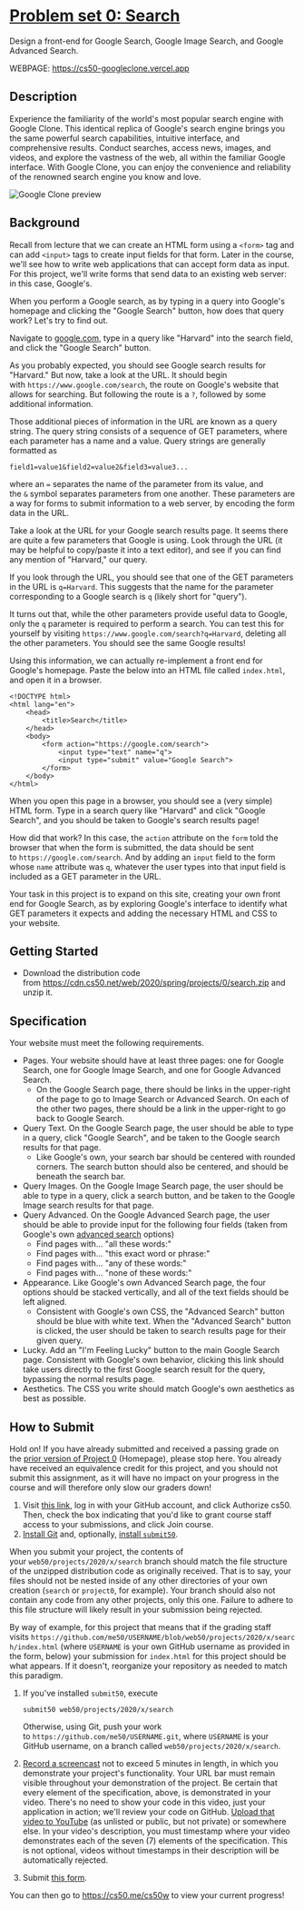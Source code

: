 # [Problem set 0: Search](https://cs50.harvard.edu/web/2020/projects/0/search/#search)

Design a front-end for Google Search, Google Image Search, and Google Advanced Search.

WEBPAGE: https://cs50-googleclone.vercel.app

## Description

Experience the familiarity of the world's most popular search engine with Google Clone. This identical replica of
Google's search engine brings you the same powerful search capabilities, intuitive interface, and comprehensive results.
Conduct searches, access news, images, and videos, and explore the vastness of the web, all within the familiar Google
interface. With Google Clone, you can enjoy the convenience and reliability of the renowned search engine you know and
love.

![Google Clone preview](https://github.com/matias-fuentes/Google-Clone/assets/70669575/f58d3a36-fd93-4c7b-af0b-71cf04f56ab6)

## Background

Recall from lecture that we can create an HTML form using a `<form>` tag and can add `<input>` tags to create input
fields for that form. Later in the course, we'll see how to write web applications that can accept form data as input.
For this project, we'll write forms that send data to an existing web server: in this case, Google's.

When you perform a Google search, as by typing in a query into Google's homepage and clicking the "Google Search"
button, how does that query work? Let's try to find out.

Navigate to [google.com](https://www.google.com/), type in a query like "Harvard" into the search field, and click the
"Google Search" button.

As you probably expected, you should see Google search results for "Harvard." But now, take a look at the URL. It should
begin with `https://www.google.com/search`, the route on Google's website that allows for searching. But following the
route is a `?`, followed by some additional information.

Those additional pieces of information in the URL are known as a query string. The query string consists of a sequence
of GET parameters, where each parameter has a name and a value. Query strings are generally formatted as

```
field1=value1&field2=value2&field3=value3...
```

where an `=` separates the name of the parameter from its value, and the `&` symbol separates parameters from one
another. These parameters are a way for forms to submit information to a web server, by encoding the form data in the
URL.

Take a look at the URL for your Google search results page. It seems there are quite a few parameters that Google is
using. Look through the URL (it may be helpful to copy/paste it into a text editor), and see if you can find any mention
of "Harvard," our query.

If you look through the URL, you should see that one of the GET parameters in the URL is `q=Harvard`. This suggests that
the name for the parameter corresponding to a Google search is `q` (likely short for "query").

It turns out that, while the other parameters provide useful data to Google, only the `q` parameter is required to
perform a search. You can test this for yourself by visiting `https://www.google.com/search?q=Harvard`, deleting all the
other parameters. You should see the same Google results!

Using this information, we can actually re-implement a front end for Google's homepage. Paste the below into an HTML
file called `index.html`, and open it in a browser.

```
<!DOCTYPE html>
<html lang="en">
    <head>
        <title>Search</title>
    </head>
    <body>
        <form action="https://google.com/search">
            <input type="text" name="q">
            <input type="submit" value="Google Search">
        </form>
    </body>
</html>
```

When you open this page in a browser, you should see a (very simple) HTML form. Type in a search query like "Harvard"
and click "Google Search", and you should be taken to Google's search results page!

How did that work? In this case, the `action` attribute on the `form` told the browser that when the form is submitted,
the data should be sent to `https://google.com/search`. And by adding an `input` field to the form
whose `name` attribute was `q`, whatever the user types into that input field is included as a GET parameter in the URL.

Your task in this project is to expand on this site, creating your own front end for Google Search, as by exploring
Google's interface to identify what GET parameters it expects and adding the necessary HTML and CSS to your website.

## Getting Started

-   Download the distribution code from <https://cdn.cs50.net/web/2020/spring/projects/0/search.zip> and unzip it.

## Specification

Your website must meet the following requirements.

-   Pages. Your website should have at least three pages: one for Google Search, one for Google Image Search, and one
    for Google Advanced Search.
    -   On the Google Search page, there should be links in the upper-right of the page to go to Image Search or
        Advanced Search. On each of the other two pages, there should be a link in the upper-right to go back to Google
        Search.
-   Query Text. On the Google Search page, the user should be able to type in a query, click "Google Search", and be
    taken to the Google search results for that page.
    -   Like Google's own, your search bar should be centered with rounded corners. The search button should also be
        centered, and should be beneath the search bar.
-   Query Images. On the Google Image Search page, the user should be able to type in a query, click a search button,
    and be taken to the Google Image search results for that page.
-   Query Advanced. On the Google Advanced Search page, the user should be able to provide input for the following four
    fields (taken from Google's own [advanced search](https://www.google.com/advanced_search) options)
    -   Find pages with... "all these words:"
    -   Find pages with... "this exact word or phrase:"
    -   Find pages with... "any of these words:"
    -   Find pages with... "none of these words:"
-   Appearance. Like Google's own Advanced Search page, the four options should be stacked vertically, and all of the
    text fields should be left aligned.
    -   Consistent with Google's own CSS, the "Advanced Search" button should be blue with white text. When the
        "Advanced Search" button is clicked, the user should be taken to search results page for their given query.
-   Lucky. Add an "I'm Feeling Lucky" button to the main Google Search page. Consistent with Google's own behavior,
    clicking this link should take users directly to the first Google search result for the query, bypassing the normal
    results page.
-   Aesthetics. The CSS you write should match Google's own aesthetics as best as possible.

## How to Submit

Hold on! If you have already submitted and received a passing grade on
the [prior version of Project 0](https://docs.cs50.net/web/2020/x/projects/0/project0.html) (Homepage), please stop
here. You already have received an equivalence credit for this project, and you should not submit this assignment, as it
will have no impact on your progress in the course and will therefore only slow our graders down!

1.  Visit [this link](https://submit.cs50.io/invites/89679428401548238ceb022f141b9947), log in with your GitHub account,
    and click Authorize cs50. Then, check the box indicating that you'd like to grant course staff access to your
    submissions, and click Join course.
2.  [Install Git](https://git-scm.com/downloads) and,
    optionally, [install `submit50`](https://cs50.readthedocs.io/submit50/).

When you submit your project, the contents of your `web50/projects/2020/x/search` branch should match the file structure
of the unzipped distribution code as originally received. That is to say, your files should not be nested inside of any
other directories of your own creation (`search` or `project0`, for example). Your branch should also not contain any
code from any other projects, only this one. Failure to adhere to this file structure will likely result in your
submission being rejected.

By way of example, for this project that means that if the grading staff
visits `https://github.com/me50/USERNAME/blob/web50/projects/2020/x/search/index.html` (where `USERNAME` is your own
GitHub username as provided in the form, below) your submission for `index.html` for this project should be what
appears. If it doesn't, reorganize your repository as needed to match this paradigm.

1.  If you've installed `submit50`, execute

    ```
    submit50 web50/projects/2020/x/search
    ```

    Otherwise, using Git, push your work to `https://github.com/me50/USERNAME.git`, where `USERNAME` is your GitHub
    username, on a branch called `web50/projects/2020/x/search`.

2.  [Record a screencast](https://www.howtogeek.com/205742/how-to-record-your-windows-mac-linux-android-or-ios-screen/) not
    to exceed 5 minutes in length, in which you demonstrate your project's functionality. Your URL bar must remain
    visible throughout your demonstration of the project. Be certain that every element of the specification, above, is
    demonstrated in your video. There's no need to show your code in this video, just your application in action; we'll
    review your code on GitHub. [Upload that video to YouTube](https://www.youtube.com/upload) (as unlisted or public,
    but not private) or somewhere else. In your video's description, you must timestamp where your video demonstrates
    each of the seven (7) elements of the specification. This is not optional, videos without timestamps in their
    description will be automatically rejected.
3.  Submit [this form](https://forms.cs50.io/fb9a6c81-e17d-4a28-be39-1117e4227ea2).

You can then go to <https://cs50.me/cs50w> to view your current progress!
